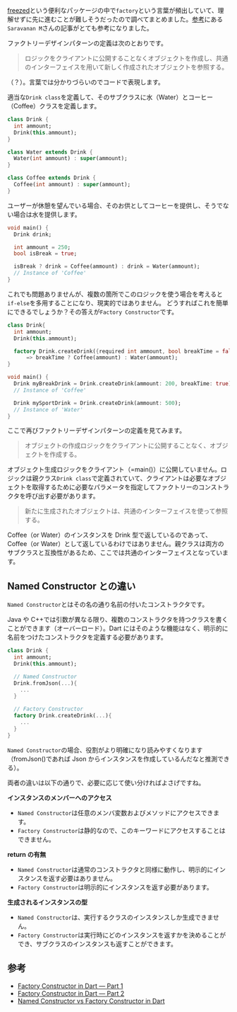 [freezed](https://pub.dev/packages/freezed)という便利なパッケージの中で`factory`という言葉が頻出していて、理解せずに先に進むことが難しそうだったので調べてまとめました。[参考](#参考)にある`Saravanan M`さんの記事がとても参考になりました。

ファクトリーデザインパターンの定義は次のとおりです。

> ロジックをクライアントに公開することなくオブジェクトを作成し、共通のインターフェイスを用いて新しく作成されたオブジェクトを参照する。

（？）。言葉では分かりづらいのでコードで表現します。

適当な`Drink class`を定義して、そのサブクラスに水（Water）とコーヒー（Coffee）クラスを定義します。

```dart
class Drink {
  int ammount;
  Drink(this.ammount);
}

class Water extends Drink {
  Water(int ammount) : super(ammount);
}

class Coffee extends Drink {
  Coffee(int ammount) : super(ammount);
}
```

ユーザーが休憩を望んでいる場合、そのお供としてコーヒーを提供し、そうでない場合は水を提供します。

```dart
void main() {
  Drink drink;

  int ammount = 250;
  bool isBreak = true;

  isBreak ? drink = Coffee(ammount) : drink = Water(ammount);
  // Instance of 'Coffee'
}
```

これでも問題ありませんが、複数の箇所でこのロジックを使う場合を考えると`if-else`を多用することになり、現実的ではありません。
どうすればこれを簡単にできるでしょうか？その答えが`Factory Constructor`です。

```dart
class Drink{
  int ammount;
  Drink(this.ammount);

  factory Drink.createDrink({required int ammount, bool breakTime = false})
      => breakTime ? Coffee(ammount) : Water(ammount);
}

void main() {
  Drink myBreakDrink = Drink.createDrink(ammount: 200, breakTime: true);
  // Instance of 'Coffee'

  Drink mySportDrink = Drink.createDrink(ammount: 500);
  // Instance of 'Water'
}
```

ここで再びファクトリーデザインパターンの定義を見てみます。

> オブジェクトの作成ロジックをクライアントに公開することなく、オブジェクトを作成する。

オブジェクト生成ロジックをクライアント（=main()）に公開していません。ロジックは親クラス`Drink class`で定義されていて、クライアントは必要なオブジェクトを取得するために必要なパラメータを指定してファクトリーのコンストラクタを呼び出す必要があります。

> 新たに生成されたオブジェクトは、共通のインターフェイスを使って参照する。

Coffee（or Water）のインスタンスを Drink 型で返しているのであって、Coffee（or Water）として返しているわけではありません。親クラスは両方のサブクラスと互換性があるため、ここでは共通のインターフェイスとなっています。

## Named Constructor との違い

`Named Constructor`とはその名の通り名前の付いたコンストラクタです。

Java や C++では引数が異なる限り、複数のコンストラクタを持つクラスを書くことができます（オーバーロード）。Dart にはそのような機能はなく、明示的に名前をつけたコンストラクタを定義する必要があります。

```dart
class Drink {
  int ammount;
  Drink(this.ammount);

  // Named Constructor
  Drink.fromJson(...){
    ...
  }

  // Factory Constructor
  factory Drink.createDrink(...){
    ...
  }
}
```

`Named Constructor`の場合、役割がより明確になり読みやすくなります（fromJson()であれば Json からインスタンスを作成しているんだなと推測できる）。

両者の違いは以下の通りで、必要に応じて使い分ければよさげですね。

**インスタンスのメンバーへのアクセス**

- `Named Constructor`は任意のメンバ変数およびメソッドにアクセスできます。
- `Factory Constructor`は静的なので、このキーワードにアクセスすることはできません。

**return の有無**

- `Named Constructor`は通常のコンストラクタと同様に動作し、明示的にインスタンスを返す必要はありません。
- `Factory Constructor`は明示的にインスタンスを返す必要があります。

**生成されるインスタンスの型**

- `Named Constructor`は、実行するクラスのインスタンスしか生成できません。
- `Factory Constructor`は実行時にどのインスタンスを返すかを決めることができ、サブクラスのインスタンスも返すことができます。

## 参考

- [Factory Constructor in Dart — Part 1](https://medium.com/nerd-for-tech/factory-constructor-in-dart-part-1-1bbdf0d0f7f0)
- [Factory Constructor in Dart — Part 2](https://medium.com/nerd-for-tech/factory-constructor-in-dart-part-2-7db2a5981ac3)
- [Named Constructor vs Factory Constructor in Dart](https://medium.com/nerd-for-tech/named-constructor-vs-factory-constructor-in-dart-ba28250b2747)
